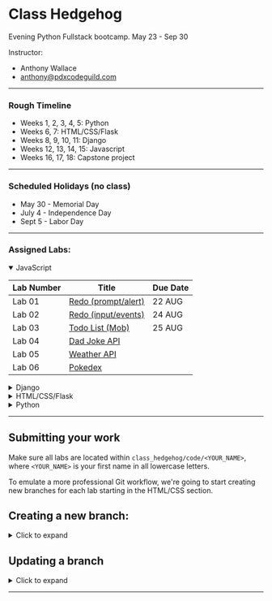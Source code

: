 # Class Hedgehog
Evening Python Fullstack bootcamp.
May 23 - Sep 30

Instructor:
- Anthony Wallace
- anthony@pdxcodeguild.com

<hr>

### Rough Timeline
- Weeks 1, 2, 3, 4, 5: Python
- Weeks 6, 7: HTML/CSS/Flask
- Weeks 8, 9, 10, 11: Django
- Weeks 12, 13, 14, 15: Javascript
- Weeks 16, 17, 18: Capstone project

<hr>

### Scheduled Holidays (no class)
- May 30 - Memorial Day
- July 4 - Independence Day
- Sept 5 - Labor Day

<hr>

### Assigned Labs:

<details open>
  <summary>JavaScript</summary>

| Lab Number | Title                                                                                                         | Due Date |
| ---------- | ------------------------------------------------------------------------------------------------------------- | -------- |
| Lab 01     | [Redo (prompt/alert)](https://github.com/PdxCodeGuild/class_hedgehog/blob/main/4%20JavaScript/labs/01%20JavaScript%20Redo.md) | 22 AUG   |
| Lab 02     | [Redo (input/events)](https://github.com/PdxCodeGuild/class_hedgehog/blob/main/4%20JavaScript/labs/01%20JavaScript%20Redo.md) | 24 AUG   |
| Lab 03     | [Todo List (Mob)](https://github.com/PdxCodeGuild/class_hedgehog/blob/main/4%20JavaScript/labs/03%20Todo.md) | 25 AUG   |
| Lab 04     | [Dad Joke API](https://github.com/PdxCodeGuild/class_hedgehog/blob/main/4%20JavaScript/labs/04%20Dad%20Joke%20API.md) |    |
| Lab 05     | [Weather API](https://github.com/PdxCodeGuild/class_hedgehog/blob/main/4%20JavaScript/labs/05%20Weather%20API.md) |    |
| Lab 06     | [Pokedex](https://github.com/PdxCodeGuild/class_hedgehog/blob/main/4%20JavaScript/labs/06%20Pokedex.md) |    |

</details>

<details>
  <summary>Django</summary>

| Lab Number | Title                                                                                                         | Due Date |
| ---------- | ------------------------------------------------------------------------------------------------------------- | -------- |
| Lab 01     | [Django Redo](https://github.com/PdxCodeGuild/class_hedgehog/blob/main/3%20Django/labs/01%20Django%20Redo.md) | 27 JUL   |
| Lab 02     | [Grocery List](https://github.com/PdxCodeGuild/class_hedgehog/blob/main/3%20Django/labs/02%20Grocery%20List.md) | 05 AUG   |
| Lab 03     | [Todo List](https://github.com/PdxCodeGuild/class_hedgehog/blob/main/3%20Django/labs/03%20Todo.md) | 09 AUG   |
| Lab 04     | [Blog](https://github.com/PdxCodeGuild/class_hedgehog/blob/main/3%20Django/labs/04%20Blog.md) | 17 AUG   |

</details>

<details>
  <summary>HTML/CSS/Flask</summary>

| Lab Number | Title                                                                                                                                               | Due Date |
| ---------- | --------------------------------------------------------------------------------------------------------------------------------------------------- | -------- |
| Lab 01     | [Bio](https://github.com/PdxCodeGuild/class_hedgehog/blob/main/2%20Flask%20%2B%20HTML%20%2B%20CSS/labs/01%20Bio.md)                                 | 08 JUL   |
| Lab 02     | [Blog](https://github.com/PdxCodeGuild/class_hedgehog/blob/main/2%20Flask%20%2B%20HTML%20%2B%20CSS/labs/02%20Blog.md)                               | 11 JUL   |
| Lab 03     | [Company](https://github.com/PdxCodeGuild/class_hedgehog/blob/main/2%20Flask%20%2B%20HTML%20%2B%20CSS/labs/03%20Company.md)                         | 14 JUL   |
| Lab 04     | [Personal Portfolio](https://github.com/PdxCodeGuild/class_hedgehog/blob/main/2%20Flask%20%2B%20HTML%20%2B%20CSS/labs/04%20Personal%20Portfolio.md) | 19 JUL   |
| Lab 06     | [Flask Redo](https://github.com/PdxCodeGuild/class_hedgehog/blob/main/2%20Flask%20%2B%20HTML%20%2B%20CSS/labs/06%20Flask%20Redo.md)                 | 21 JUL   |


</details>

<details>
  <summary>Python</summary>

| Lab Number | Title                                                                                                                                  | Due Date |
| ---------- | -------------------------------------------------------------------------------------------------------------------------------------- | -------- |
| Lab 01     | [Code Folder]()                                                                                                                        | 07 JUN   |
| Lab 02a    | [Madlib](https://github.com/PdxCodeGuild/class_hedgehog/blob/main/1%20Python/labs/02a%20Mad%20Lib.md)                                  | 08 JUN   |
| Lab 02b    | [Make Change](https://github.com/PdxCodeGuild/class_hedgehog/blob/main/1%20Python/labs/02b%20Make%20Change.md)                         | 08 JUN   |
| Lab 05     | [Palindrome Checker](https://github.com/PdxCodeGuild/class_hedgehog/blob/main/1%20Python/labs/05a%20Palindrome%20Checker.md)           | 10 JUN   |
| Lab 06     | [Credit Card Validation](https://github.com/PdxCodeGuild/class_hedgehog/blob/main/1%20Python/labs/06b%20Credit%20Card%20Validation.md) | 14 JUN   |
| Lab 08     | [Pick 6](https://github.com/PdxCodeGuild/class_hedgehog/blob/main/1%20Python/labs/08%20Pick6.md)                                       | 15 JUN   |
| lab 09     | [Blackjack Advice](https://github.com/PdxCodeGuild/class_hedgehog/blob/main/1%20Python/labs/09%20Blackjack%20Advice.md)                | 21 JUN   |
| lab 11     | [Rot Cipher](https://github.com/PdxCodeGuild/class_hedgehog/blob/main/1%20Python/labs/11%20Rot%20Cipher.md)                            | 22 JUN   |
| lab 14     | [ATM](https://github.com/PdxCodeGuild/class_hedgehog/blob/main/1%20Python/labs/14%20ATM.md)                                            | 28 JUN   |
| lab 19     | [Trivia API](https://github.com/PdxCodeGuild/class_hedgehog/blob/main/1%20Python/labs/19%20Trivia%20API.md)                            | 29 JUN   |
| lab 13     | [Count Words](https://github.com/PdxCodeGuild/class_hedgehog/blob/main/1%20Python/labs/13%20Count%20Words.md)                          | 30 JUN   |
| Final      | [Mini Capstone](https://github.com/PdxCodeGuild/class_hedgehog/blob/main/1%20Python/labs/MiniCapstone.md)                              | 01 JUL   |

</details>

<hr>

## Submitting your work

Make sure all labs are located within `class_hedgehog/code/<YOUR_NAME>`, where `<YOUR_NAME>` is your first name in all lowercase letters.

To emulate a more professional Git workflow, we're going to start creating new branches for each lab starting in the HTML/CSS section.

<h2>Creating a new branch:</h2>
<details>
<summary>Click to expand</summary>

- `git branch` to check that you're on the main branch, use `git checkout main` to go to the main branch if needed.

- `git status` to check if your local main branch is up to date with origin/main on Github.
- `git pull` if needed to pull any recent changes to your local repository

- Create a new branch and switch to it.

  - Option 1:

    - `git branch <YOUR_NAME-SECTION-LAB_NUMBER>`
    - `git checkout <YOUR_NAME-SECTION-LAB_NUMBER>`

  - Option 2:

    The `-b` flag can be used after the `checkout` command to combine these two steps:

    `git checkout -b <YOUR_NAME-SECTION-LAB_NUMBER>`

  **e.g.** My branch for the **"Lab 01 - Bio"** in the **HTML/CSS** section would be named: `anthony-htmlcss-lab01`. The name can vary a bit from this example, but please keep the chosen formatting consistent from one lab to another.

- `git add <FILENAME>` to add a specific file or `git add .` to add everything in the current dicrectory
- `git commit -m "your commit message"` to commit your work

- A remote branch will need to be created for each new local branch. Git will usually display the proper command to do this when a new branch is pushed for the first time.

  The command is:

  `git push --set-upstream origin <BRANCH_NAME>`

  **OR**

  `git push -u origin <BRANCH_NAME>`

  <details>
    <summary>Screenshot</summary>
    <img src="images/screenshots/set_upstream_message.png" width=800>
  </details>

- After successfully pushing your new branch to Github, you should see the option to create a Pull Request for your branch on the main repo page.

  <details>
    <summary>Screenshot</summary>
    <img src="images/screenshots/pull_request_button.png" width=800>
  </details>

- If you don't see that message, you'll have to navigate to your new remote branch
  <details>
    <summary>Screenshot</summary>
    <img src="images/screenshots/switch_branch.gif" width=800>
  </details>

- Once you've navigated to your individual branch, you'll find the option to create a Pull Request in the "Contribute" dropdown.
  <details>
    <summary>Screenshot</summary>
    <img src="images/screenshots/open_pull_request_alternative.gif" width=800>
  </details>

- Click the "Open Pull Request" button. Add a comment to your Pull Request like "Submitting Lab 00" and click "Create Pull request"
  <details>
    <summary>Screenshot</summary>
    <img src="images/screenshots/create_pull_request.png" width=800>
  </details>
</details>

## Updating a branch

<details>
<summary>Click to expand</summary>
After a Pull Request is submitted, the code on that branch will be checked.

Necessary corrections or adjustments will be posted as comments on the Pull Request on Github and the Pull Request will be closed. When the corrections are made, submit the Pull Request again for checking.

Corrections will be made only to that particular branch.

- `git checkout <YOUR_NAME-SECTION-LAB_NUMBER>`

- Add and commit updated files.

- `git push` to push your changes up to the remote repository on GitHub

- Only one Pull Request is allowed per branch.

  - If a Pull Request is already open for the branch, a message will be added to the current Pull Request for the new commits.
  - If a Pull Request is not already open for the branch a new Pull Request will need to be created.

- Once a lab is complete, its branch will be merged into the `main` branch.
</details>

---
